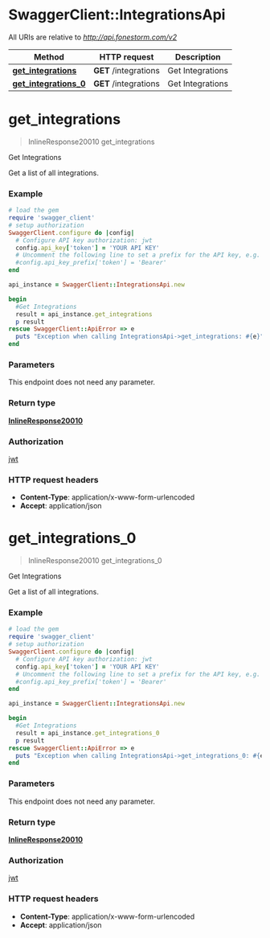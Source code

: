 # SwaggerClient::IntegrationsApi

All URIs are relative to *http://api.fonestorm.com/v2*

Method | HTTP request | Description
------------- | ------------- | -------------
[**get_integrations**](IntegrationsApi.md#get_integrations) | **GET** /integrations | Get Integrations
[**get_integrations_0**](IntegrationsApi.md#get_integrations_0) | **GET** /integrations | Get Integrations


# **get_integrations**
> InlineResponse20010 get_integrations

Get Integrations

Get a list of all integrations.

### Example
```ruby
# load the gem
require 'swagger_client'
# setup authorization
SwaggerClient.configure do |config|
  # Configure API key authorization: jwt
  config.api_key['token'] = 'YOUR API KEY'
  # Uncomment the following line to set a prefix for the API key, e.g. 'Bearer' (defaults to nil)
  #config.api_key_prefix['token'] = 'Bearer'
end

api_instance = SwaggerClient::IntegrationsApi.new

begin
  #Get Integrations
  result = api_instance.get_integrations
  p result
rescue SwaggerClient::ApiError => e
  puts "Exception when calling IntegrationsApi->get_integrations: #{e}"
end
```

### Parameters
This endpoint does not need any parameter.

### Return type

[**InlineResponse20010**](InlineResponse20010.md)

### Authorization

[jwt](../README.md#jwt)

### HTTP request headers

 - **Content-Type**: application/x-www-form-urlencoded
 - **Accept**: application/json



# **get_integrations_0**
> InlineResponse20010 get_integrations_0

Get Integrations

Get a list of all integrations.

### Example
```ruby
# load the gem
require 'swagger_client'
# setup authorization
SwaggerClient.configure do |config|
  # Configure API key authorization: jwt
  config.api_key['token'] = 'YOUR API KEY'
  # Uncomment the following line to set a prefix for the API key, e.g. 'Bearer' (defaults to nil)
  #config.api_key_prefix['token'] = 'Bearer'
end

api_instance = SwaggerClient::IntegrationsApi.new

begin
  #Get Integrations
  result = api_instance.get_integrations_0
  p result
rescue SwaggerClient::ApiError => e
  puts "Exception when calling IntegrationsApi->get_integrations_0: #{e}"
end
```

### Parameters
This endpoint does not need any parameter.

### Return type

[**InlineResponse20010**](InlineResponse20010.md)

### Authorization

[jwt](../README.md#jwt)

### HTTP request headers

 - **Content-Type**: application/x-www-form-urlencoded
 - **Accept**: application/json




